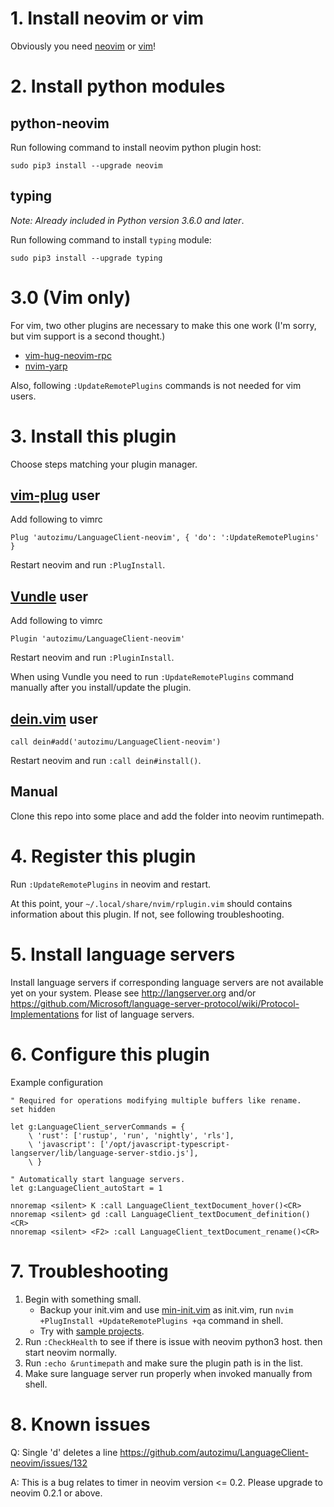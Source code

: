 # 1. Install neovim or vim

Obviously you need [neovim](https://github.com/neovim/neovim#install-from-package) or [vim](http://www.vim.org/)!

# 2. Install python modules
## python-neovim
Run following command to install neovim python plugin host:
```
sudo pip3 install --upgrade neovim
```

## typing
_Note: Already included in Python version 3.6.0 and later_.

Run following command to install `typing` module:
```
sudo pip3 install --upgrade typing
```

# 3.0 (Vim only)

For vim, two other plugins are necessary to make this one work (I'm sorry,
but vim support is a second thought.)

- [vim-hug-neovim-rpc](https://github.com/roxma/vim-hug-neovim-rpc)
- [nvim-yarp](https://github.com/roxma/nvim-yarp)

Also, following `:UpdateRemotePlugins` commands is not needed for vim users.

# 3. Install this plugin
Choose steps matching your plugin manager.

## [vim-plug](https://github.com/junegunn/vim-plug) user
Add following to vimrc
```
Plug 'autozimu/LanguageClient-neovim', { 'do': ':UpdateRemotePlugins' }
```
Restart neovim and run `:PlugInstall`.

## [Vundle](https://github.com/VundleVim/Vundle.vim) user
Add following to vimrc
```
Plugin 'autozimu/LanguageClient-neovim'

```
Restart neovim and run `:PluginInstall`.

When using Vundle you need to run `:UpdateRemotePlugins` command manually 
after you install/update the plugin. 

## [dein.vim](https://github.com/Shougo/dein.vim) user
```
call dein#add('autozimu/LanguageClient-neovim')
```
Restart neovim and run `:call dein#install()`.

## Manual
Clone this repo into some place and add the folder into neovim runtimepath.

# 4. Register this plugin

Run `:UpdateRemotePlugins` in neovim and restart.

At this point, your `~/.local/share/nvim/rplugin.vim` should contains
information about this plugin. If not, see following troubleshooting.

# 5. Install language servers
Install language servers if corresponding language servers are not available
yet on your system. Please see <http://langserver.org> and/or
<https://github.com/Microsoft/language-server-protocol/wiki/Protocol-Implementations>
for list of language servers.

# 6. Configure this plugin
Example configuration
```vim
" Required for operations modifying multiple buffers like rename.
set hidden

let g:LanguageClient_serverCommands = {
    \ 'rust': ['rustup', 'run', 'nightly', 'rls'],
    \ 'javascript': ['/opt/javascript-typescript-langserver/lib/language-server-stdio.js'],
    \ }

" Automatically start language servers.
let g:LanguageClient_autoStart = 1

nnoremap <silent> K :call LanguageClient_textDocument_hover()<CR>
nnoremap <silent> gd :call LanguageClient_textDocument_definition()<CR>
nnoremap <silent> <F2> :call LanguageClient_textDocument_rename()<CR>
```

# 7. Troubleshooting

1. Begin with something small.
    - Backup your init.vim and use [min-init.vim](https://github.com/autozimu/LanguageClient-neovim/blob/master/min-init.vim) as init.vim, run `nvim +PlugInstall +UpdateRemotePlugins +qa` command in shell.
    - Try with [sample projects](https://github.com/autozimu/LanguageClient-neovim/tree/master/rplugin/python3/tests).
1. Run `:CheckHealth` to see if there is issue with neovim python3 host.  then
   start neovim normally.
1. Run `:echo &runtimepath` and make sure the plugin path is in the list.
1. Make sure language server run properly when invoked manually from shell.

# 8. Known issues

Q: Single 'd' deletes a line <https://github.com/autozimu/LanguageClient-neovim/issues/132>

A: This is a bug relates to timer in neovim version <= 0.2. Please upgrade to
neovim 0.2.1 or above.
